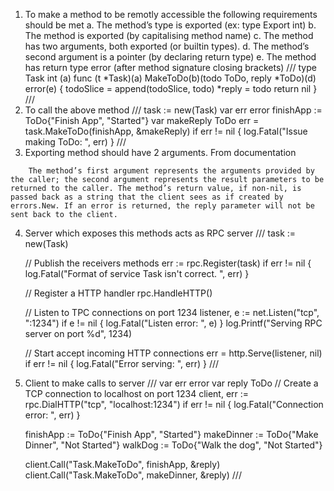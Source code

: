 1. To make a method to be remotly accessible the following requirements should be met
	a. The method’s type is exported (ex: type Export int)
	b. The method is exported (by capitalising method name)
	c. The method has two arguments, both exported (or builtin types).
	d. The method’s second argument is a pointer (by declaring return type)
	e. The method has return type error (after method signature closing brackets)
///
	type Task int (a)
	func (t *Task)(a) MakeToDo(b)(todo ToDo, reply *ToDo)(d) error(e) {
		todoSlice = append(todoSlice, todo)
		*reply = todo
		return nil
	}
///
2. To call the above method
///
	task := new(Task)
	var err error
	finishApp := ToDo{"Finish App", "Started"}
	var makeReply ToDo
	err = task.MakeToDo(finishApp, &makeReply)
	if err != nil {
		log.Fatal("Issue making ToDo: ", err)
    }
///
3. Exporting method should have 2 arguments. From documentation
```
	The method’s first argument represents the arguments provided by the caller; the second argument represents the result parameters to be returned to the caller. The method’s return value, if non-nil, is passed back as a string that the client sees as if created by errors.New. If an error is returned, the reply parameter will not be sent back to the client.
```
4. Server which exposes this methods acts as RPC server
///
	task := new(Task)
	
	// Publish the receivers methods
	err := rpc.Register(task)
	if err != nil {
		log.Fatal("Format of service Task isn't correct. ", err)
	}
	
	// Register a HTTP handler
	rpc.HandleHTTP()
	
	// Listen to TPC connections on port 1234
	listener, e := net.Listen("tcp", ":1234")
	if e != nil {
		log.Fatal("Listen error: ", e)
	}
	log.Printf("Serving RPC server on port %d", 1234)
	
	// Start accept incoming HTTP connections
	err = http.Serve(listener, nil)
	if err != nil {
		log.Fatal("Error serving: ", err)
	}
///
5. Client to make calls to server
///
	var err error
	var reply ToDo
	// Create a TCP connection to localhost on port 1234
	client, err := rpc.DialHTTP("tcp", "localhost:1234")
	if err != nil {
		log.Fatal("Connection error: ", err)
	}

	finishApp := ToDo{"Finish App", "Started"}
	makeDinner := ToDo{"Make Dinner", "Not Started"}
	walkDog := ToDo{"Walk the dog", "Not Started"}

	client.Call("Task.MakeToDo", finishApp, &reply)
	client.Call("Task.MakeToDo", makeDinner, &reply)
///